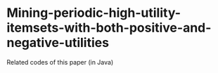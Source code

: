 # Mining-periodic-high-utility-itemsets-with-both-positive-and-negative-utilities
Related codes of this paper (in Java)
